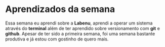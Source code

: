 # Aprendizados da semana

Essa semana eu aprendi sobre a **Labenu**, aprendi a operar um sistema através do **terminal** além de ter aprendido sobre versionamento com **git** e **github**. Apesar de ter sido a primeira semana, foi uma semana bastante produtiva e já estou com gostinho de quero mais.
